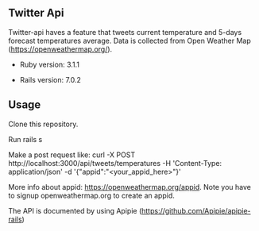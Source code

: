 ## Twitter Api

Twitter-api haves a feature that tweets current temperature and 5-days forecast temperatures average. Data is collected from Open Weather Map (https://openweathermap.org/).


* Ruby version: 3.1.1

* Rails version: 7.0.2


## Usage

Clone this repository.

Run 
    rails s 


Make a post request like:
    curl -X POST http://localhost:3000/api/tweets/temperatures -H 'Content-Type: application/json' -d '{"appid":"<your_appid_here>"}'

More info about appid: https://openweathermap.org/appid.
Note you have to signup openweathermap.org to create an appid.

The API is documented by using Apipie (https://github.com/Apipie/apipie-rails)
